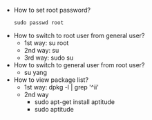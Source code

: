 * How to set root password? 
  ```
  sudo passwd root
  ```
* How to switch to root user from general user?
  * 1st way: su root
  * 2nd way: su
  * 3rd way: sudo su
* How to switch to general user from root user?
  * su yang
* How to view package list?
  * 1st way: dpkg -l | grep '^ii'
  * 2nd way
    * sudo apt-get install aptitude
    * sudo aptitude